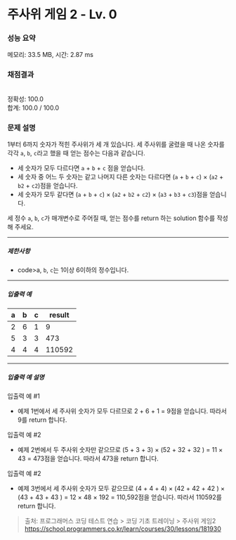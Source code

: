 # 주사위 게임 2 - Lv. 0

### 성능 요약

메모리: 33.5 MB, 시간: 2.87 ms

### 채점결과

<br/>정확성: 100.0<br/>합계: 100.0 / 100.0

### 문제 설명

<p>1부터 6까지 숫자가 적힌 주사위가 세 개 있습니다. 세 주사위를 굴렸을 때 나온 숫자를 각각 <code>a</code>, <code>b</code>, <code>c</code>라고 했을 때 얻는 점수는 다음과 같습니다.</p>

+ 세 숫자가 모두 다르다면 <code>a</code> + <code>b</code> + <code>c</code> 점을 얻습니다.
+ 세 숫자 중 어느 두 숫자는 같고 나머지 다른 숫자는 다르다면 (<code>a</code> + <code>b</code> + <code>c</code>) × (<code>a2</code> + <code>b2</code> + <code>c2</code>)점을 얻습니다.
+ 세 숫자가 모두 같다면 (<code>a</code> + <code>b</code> + <code>c</code>) × (<code>a2</code> + <code>b2</code> + <code>c2</code>) × (<code>a3</code> + <code>b3</code> + <code>c3</code>)점을 얻습니다.


<p>세 정수 <code>a</code>, <code>b</code>, <code>c</code>가 매개변수로 주어질 때, 얻는 점수를 return 하는 solution 함수를 작성해 주세요.</p>

<hr>

<h5>제한사항</h5>

+ code>a</code>, <code>b</code>, <code>c</code>는 1이상 6이하의 정수입니다.

<hr>

<h5>입출력 예</h5>

<table class="table">
    <thead>
      <tr>
        <th>a</th>
        <th>b</th>
        <th>c</th>
        <th>result</th>
      </tr>
    </thead>
    <tbody>	
      <tr>
        <td>2</td>
        <td>6</td>
        <td>1</td>
        <td>9</td>
      </tr>
      <tr>
        <td>5</td>
        <td>3</td>
        <td>3</td>
        <td>473</td>
      </tr>
      <tr>
        <td>4</td>
        <td>4</td>
        <td>4</td>
        <td>110592</td>
      </tr>
    </tbody>
  </table>

<hr>

<h5>입출력 예 설명</h5>

<p>입출력 예 #1</p>

* 예제 1번에서 세 주사위 숫자가 모두 다르므로 2 + 6 + 1 = 9점을 얻습니다. 따라서 9를 return 합니다.

<p>입출력 예 #2</p>

* 예제 2번에서 두 주사위 숫자만 같으므로 (5 + 3 + 3) × (52 + 32 + 32 ) = 11 × 43 = 473점을 얻습니다. 따라서 473을 return 합니다.

<p>입출력 예 #2</p>

* 예제 3번에서 세 주사위 숫자가 모두 같으므로 (4 + 4 + 4) × (42 + 42 + 42 ) × (43 + 43 + 43 ) = 12 × 48 × 192 = 110,592점을 얻습니다. 따라서 110592를 return 합니다.

> 출처: 프로그래머스 코딩 테스트 연습 > 코딩 기초 트레이닝 > 주사위 게임2 https://school.programmers.co.kr/learn/courses/30/lessons/181930
